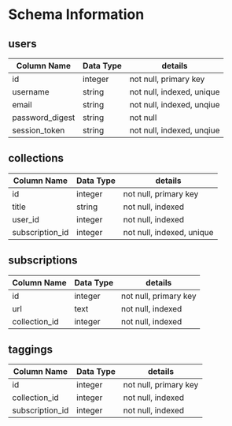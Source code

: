 # Schema Information

## users
| Column Name | Data Type | details |
|-------------|-----------|---------|
| id | integer | not null, primary key |
| username | string | not null, indexed, unique |
| email | string | not null, indexed, unqiue |
| password_digest | string | not null |
| session_token | string | not null, indexed, unqiue |

## collections
| Column Name | Data Type | details |
|-------------|-----------|---------|
| id | integer | not null, primary key |
| title | string | not null, indexed |
| user_id | integer | not null, indexed |
| subscription_id | integer | not null, indexed, unique |

## subscriptions
| Column Name | Data Type | details |
|-------------|-----------|---------|
| id | integer | not null, primary key |
| url | text | not null, indexed|
| collection_id | integer | not null, indexed |

## taggings
| Column Name | Data Type | details |
|-------------|-----------|---------|
| id | integer | not null, primary key |
| collection_id | integer | not null, indexed |
| subscription_id | integer | not null, indexed |
